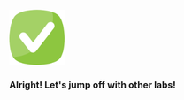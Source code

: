 <br>

<img src="../../assets/done.png" alt="drawing" width="100"/> 

<br>

### Alright! Let's jump off with other labs!